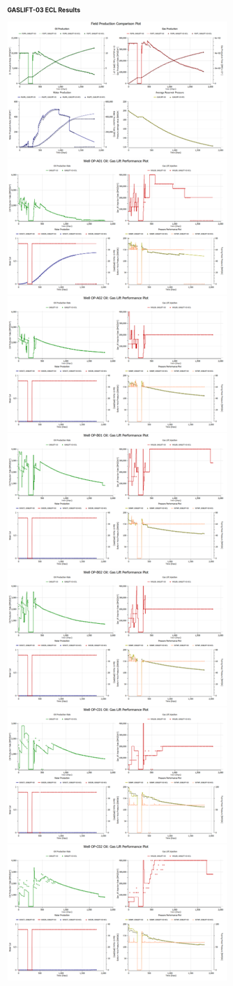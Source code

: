 #### GASLIFT-03 ECL Results

![](ECL/GASLIFT-03-Field_Production_Comparison_Plot.png)
![](ECL/GASLIFT-03-Well_OP_A01_Oil_Gas_Lift_Performance_Plot.png)
![](ECL/GASLIFT-03-Well_OP_A02_Oil_Gas_Lift_Performance_Plot.png)
![](ECL/GASLIFT-03-Well_OP_B01_Oil_Gas_Lift_Performance_Plot.png)
![](ECL/GASLIFT-03-Well_OP_B02_Oil_Gas_Lift_Performance_Plot.png)
![](ECL/GASLIFT-03-Well_OP_C01_Oil_Gas_Lift_Performance_Plot.png)
![](ECL/GASLIFT-03-Well_OP_C02_Oil_Gas_Lift_Performance_Plot.png)
